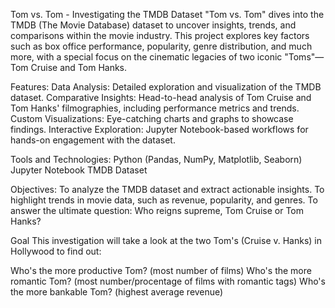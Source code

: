Tom vs. Tom - Investigating the TMDB Dataset
"Tom vs. Tom" dives into the TMDB (The Movie Database) dataset to uncover insights, trends, and comparisons within the movie industry. This project explores key factors such as box office performance, popularity, genre distribution, and much more, with a special focus on the cinematic legacies of two iconic "Toms"—Tom Cruise and Tom Hanks.

Features:
Data Analysis: Detailed exploration and visualization of the TMDB dataset.
Comparative Insights: Head-to-head analysis of Tom Cruise and Tom Hanks' filmographies, including performance metrics and trends.
Custom Visualizations: Eye-catching charts and graphs to showcase findings.
Interactive Exploration: Jupyter Notebook-based workflows for hands-on engagement with the dataset.

Tools and Technologies:
Python (Pandas, NumPy, Matplotlib, Seaborn)
Jupyter Notebook
TMDB Dataset

Objectives:
To analyze the TMDB dataset and extract actionable insights.
To highlight trends in movie data, such as revenue, popularity, and genres.
To answer the ultimate question: Who reigns supreme, Tom Cruise or Tom Hanks?

Goal
This investigation will take a look at the two Tom's (Cruise v. Hanks) in Hollywood to find out:

Who's the more productive Tom? (most number of films)
Who's the more romantic Tom? (most number/procentage of films with romantic tags)
Who's the more bankable Tom? (highest average revenue)

